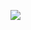 [![](https://mermaid.ink/img/eyJjb2RlIjoic2VxdWVuY2VEaWFncmFtXG4gICAgQ2xpZW50LT4-K0NoYXQgU2VydmVyOuyxhO2MheuwqSDsnoXsnqUg7JqU7LKtXG4gICAgQ2hhdCBTZXJ2ZXItPj4rIEF1dGggU2VydmVyOuuRkCDsnKDsoIDsnZgg7Jyg7Zqo7ISxIOqygOyCrCDsmpTssq1cbiAgICBBdXRoIFNlcnZlci0-PkF1dGggU2VydmVyOuycoO2aqOyEsSDqsoDsgqxcbiAgICBBdXRoIFNlcnZlci0tPj4tQ2hhdCBTZXJ2ZXI67Jyg7Zqo7ISxIOqygOyCrCDqsrDqs7wg7KCE64usXG4gICAgQ2hhdCBTZXJ2ZXItLT4-Q2xpZW50Oijsi6TtjKgp7Iuk7YyoIOuplOyEuOyngCDsoITri6xcbiAgICBDaGF0IFNlcnZlci0-PkNoYXQgU2VydmVyOijshLHqs7UpVENQIOyGjOy8kyDsobTsnqwg7Jes67aAIO2ZleyduFxuICAgIENoYXQgU2VydmVyIC0tPj4tIENsaWVudDoo7IaM7LyTIOyeiOydhCDsi5wpIOyeheyepSDshLHqs7Ug66mU7IS47KeAIOyghOuLrFxuICAgIENoYXQgU2VydmVyLS0-PkNsaWVudDoo7IaM7LyTIOyXhuydhCDsi5wpIOyerOyXsOqysCDsmpTssq1cbiAgICBDbGllbnQtPj4rQ2hhdCBTZXJ2ZXI6VENQIOyXsOqysCDsmpTssq1cbiAgICBDaGF0IFNlcnZlciAtLT4-LSBDbGllbnQ6VENQIOyXsOqysCwg7J6F7J6lIOyEseqztSDrqZTshLjsp4Ag7KCE64usXG5cbiAgICBDaGF0IFNlcnZlci0-PisgQ2hhdCBEQjrssYTtjIUg7J2066ClIOyalOyyrVxuICAgIENoYXQgREIgLS0-Pi0gQ2hhdCBTZXJ2ZXI67LGE7YyFIOydtOugpSDsoITshqFcbiAgICBDaGF0IFNlcnZlciAtLT4-IENsaWVudDrssYTtjIUg7J2066ClIOy2nOugpVxuXG4gICAgQ2xpZW50LT4-K0NoYXQgU2VydmVyOuuplOyEuOyngCDsnoXroKUg7ZuEIOyghOyGoVxuICAgIENoYXQgU2VydmVyLT4-K0NoYXQgREI666mU7IS47KeAIOyggOyepSDsmpTssq1cbiAgICBDaGF0IERCIC0tPj4tQ2hhdCBTZXJ2ZXI666mU7IS47KeAIOyggOyepSDshLHqs7Ug66mU7IS47KeAIOyghOuLrFxuXG4gICAgQ2hhdCBTZXJ2ZXItPj4rQ2hhdCBEQjon7LGE7YyFIOydtOugpSDsmpTssq1cbiAgICBDaGF0IERCIC0tPj4tQ2hhdCBTZXJ2ZXI6J-yxhO2MhSDsnbTroKUg7KCE7IahXG4gICAgQ2hhdCBTZXJ2ZXIgLS0-Pi0gQ2xpZW50OifssYTtjIUg7J2066ClIOy2nOugpVxuICAgIFxuXG5cbiIsIm1lcm1haWQiOnsidGhlbWUiOiJkZWZhdWx0In0sInVwZGF0ZUVkaXRvciI6ZmFsc2UsImF1dG9TeW5jIjp0cnVlLCJ1cGRhdGVEaWFncmFtIjpmYWxzZX0)](https://mermaid-js.github.io/mermaid-live-editor/edit/#eyJjb2RlIjoic2VxdWVuY2VEaWFncmFtXG4gICAgQ2xpZW50LT4-K0NoYXQgU2VydmVyOuyxhO2MheuwqSDsnoXsnqUg7JqU7LKtXG4gICAgQ2hhdCBTZXJ2ZXItPj4rIEF1dGggU2VydmVyOuuRkCDsnKDsoIDsnZgg7Jyg7Zqo7ISxIOqygOyCrCDsmpTssq1cbiAgICBBdXRoIFNlcnZlci0-PkF1dGggU2VydmVyOuycoO2aqOyEsSDqsoDsgqxcbiAgICBBdXRoIFNlcnZlci0tPj4tQ2hhdCBTZXJ2ZXI67Jyg7Zqo7ISxIOqygOyCrCDqsrDqs7wg7KCE64usXG4gICAgQ2hhdCBTZXJ2ZXItLT4-Q2xpZW50Oijsi6TtjKgp7Iuk7YyoIOuplOyEuOyngCDsoITri6xcbiAgICBDaGF0IFNlcnZlci0-PkNoYXQgU2VydmVyOijshLHqs7UpVENQIOyGjOy8kyDsobTsnqwg7Jes67aAIO2ZleyduFxuICAgIENoYXQgU2VydmVyIC0tPj4tIENsaWVudDoo7IaM7LyTIOyeiOydhCDsi5wpIOyeheyepSDshLHqs7Ug66mU7IS47KeAIOyghOuLrFxuICAgIENoYXQgU2VydmVyLS0-PkNsaWVudDoo7IaM7LyTIOyXhuydhCDsi5wpIOyerOyXsOqysCDsmpTssq1cbiAgICBDbGllbnQtPj4rQ2hhdCBTZXJ2ZXI6VENQIOyXsOqysCDsmpTssq1cbiAgICBDaGF0IFNlcnZlciAtLT4-LSBDbGllbnQ6VENQIOyXsOqysCwg7J6F7J6lIOyEseqztSDrqZTshLjsp4Ag7KCE64usXG5cbiAgICBDaGF0IFNlcnZlci0-PisgQ2hhdCBEQjrssYTtjIUg7J2066ClIOyalOyyrVxuICAgIENoYXQgREIgLS0-Pi0gQ2hhdCBTZXJ2ZXI67LGE7YyFIOydtOugpSDsoITshqFcbiAgICBDaGF0IFNlcnZlciAtLT4-IENsaWVudDrssYTtjIUg7J2066ClIOy2nOugpVxuXG4gICAgQ2xpZW50LT4-K0NoYXQgU2VydmVyOuuplOyEuOyngCDsnoXroKUg7ZuEIOyghOyGoVxuICAgIENoYXQgU2VydmVyLT4-K0NoYXQgREI666mU7IS47KeAIOyggOyepSDsmpTssq1cbiAgICBDaGF0IERCIC0tPj4tQ2hhdCBTZXJ2ZXI666mU7IS47KeAIOyggOyepSDshLHqs7Ug66mU7IS47KeAIOyghOuLrFxuXG4gICAgQ2hhdCBTZXJ2ZXItPj4rQ2hhdCBEQjon7LGE7YyFIOydtOugpSDsmpTssq1cbiAgICBDaGF0IERCIC0tPj4tQ2hhdCBTZXJ2ZXI6J-yxhO2MhSDsnbTroKUg7KCE7IahXG4gICAgQ2hhdCBTZXJ2ZXIgLS0-Pi0gQ2xpZW50OifssYTtjIUg7J2066ClIOy2nOugpVxuICAgIFxuXG5cbiIsIm1lcm1haWQiOiJ7XG4gIFwidGhlbWVcIjogXCJkZWZhdWx0XCJcbn0iLCJ1cGRhdGVFZGl0b3IiOmZhbHNlLCJhdXRvU3luYyI6dHJ1ZSwidXBkYXRlRGlhZ3JhbSI6ZmFsc2V9)